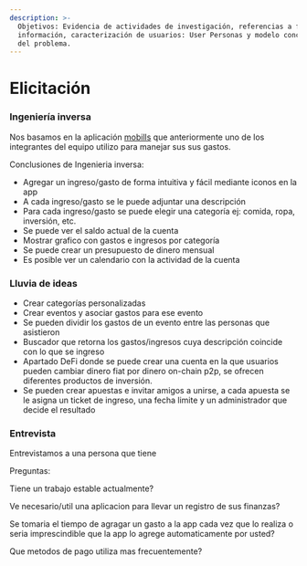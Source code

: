 ```yaml
---
description: >-
  Objetivos: Evidencia de actividades de investigación, referencias a fuentes de
  información, caracterización de usuarios: User Personas y modelo conceptual
  del problema.
---
```


# Elicitación

### Ingeniería inversa

Nos basamos en la aplicación [mobills](https://www.mobillsapp.com/es) que anteriormente uno de los integrantes del equipo utilizo para manejar sus sus gastos.

Conclusiones de Ingenieria inversa:

* Agregar un ingreso/gasto de forma intuitiva y fácil mediante iconos en la app
* A cada ingreso/gasto se le puede adjuntar una descripción
* Para cada ingreso/gasto se puede elegir una categoría ej: comida, ropa, inversión, etc.
* Se puede ver el saldo actual de la cuenta
* Mostrar grafico con gastos e ingresos por categoría
* Se puede crear un presupuesto de dinero mensual
* Es posible ver un calendario con la actividad de la cuenta 

### Lluvia de ideas

* Crear categorías personalizadas 
* Crear eventos y asociar gastos para ese evento
* Se pueden dividir los gastos de un evento entre las personas que asistieron
* Buscador que retorna los gastos/ingresos cuya descripción coincide con lo que se ingreso
* Apartado DeFi donde se puede crear una cuenta en la que usuarios pueden cambiar dinero fiat por dinero on-chain p2p, se ofrecen diferentes productos de inversión.
* Se pueden crear apuestas e invitar amigos a unirse, a cada apuesta se le asigna un ticket de ingreso, una fecha limite y un administrador que decide el resultado



### Entrevista

Entrevistamos a una persona que tiene

Preguntas:

Tiene un trabajo estable actualmente?

Ve necesario/util una aplicacion para llevar un registro de sus finanzas?

Se tomaria el tiempo de agragar un gasto a la app cada vez que lo realiza o seria imprescindible que la app lo agrege automaticamente por usted?

Que metodos de pago utiliza mas frecuentemente?





